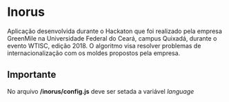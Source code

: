 # Inorus

Aplicação desenvolvida durante o Hackaton que foi realizado pela empresa GreenMile na Universidade Federal do Ceará, campus Quixadá, durante o evento WTISC, edição 2018. O algoritmo visa resolver problemas de internacionalização com os moldes propostos pela empresa.

## Importante

No arquivo **/inorus/config.js** deve ser setada a variável *language*